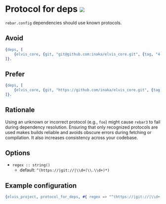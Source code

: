 # Protocol for deps [![](https://img.shields.io/badge/since-2.0.0-blue)](https://github.com/inaka/elvis_core/releases/tag/2.0.0)

`rebar.config` dependencies should use known protocols.

## Avoid

```erlang
{deps, [
    {elvis_core, {git, "git@github.com:inaka/elvis_core.git", {tag, "4.0.0"}}}
]}.
```

## Prefer

```erlang
{deps, [
    {elvis_core, {git, "https://github.com/inaka/elvis_core.git", {tag, "4.0.0"}}}
]}.
```

## Rationale

Using an unknown or incorrect protocol (e.g., `foo`) might cause `rebar3` to fail during dependency
resolution. Ensuring that only recognized protocols are used makes builds reliable and avoids
obscure errors during fetching or compilation. It also increases consistency across your codebase.

## Options

- `regex :: string()`
  - default: `^(https://|git://|\\d+(\\.\\d+)*)`

## Example configuration

```erlang
{elvis_project, protocol_for_deps, #{ regex => "^(https://|git://|\\d+(\\.\\d+)*)" }}
```
